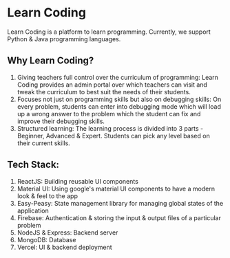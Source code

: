 # Learn Coding

Learn Coding is a platform to learn programming. Currently, we support Python & Java programming languages.

## Why Learn Coding?
1. Giving teachers full control over the curriculum of programming: Learn Coding provides an admin portal over which teachers can visit and tweak the curriculum to best suit the needs of their students.
2. Focuses not just on programming skills but also on debugging skills: On every problem, students can enter into debugging mode which will load up a wrong answer to the problem which the student can fix and improve their debugging skills.
3. Structured learning: The learning process is divided into 3 parts - Beginner, Advanced & Expert. Students can pick any level based on their current skills.

## Tech Stack:
1. ReactJS: Building reusable UI components
2. Material UI: Using google's material UI components to have a modern look & feel to the app
3. Easy-Peasy: State management library for managing global states of the application
4. Firebase: Authentication & storing the input & output files of a particular problem
5. NodeJS & Express: Backend server
6. MongoDB: Database
7. Vercel: UI & backend deployment
